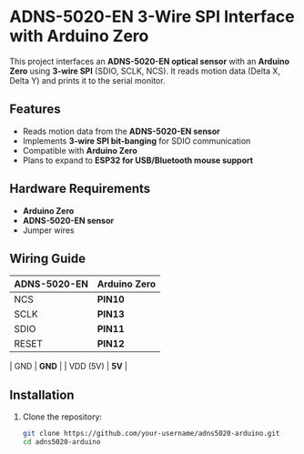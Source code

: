 # ADNS-5020-EN 3-Wire SPI Interface with Arduino Zero

This project interfaces an **ADNS-5020-EN optical sensor** with an **Arduino Zero** using **3-wire SPI** (SDIO, SCLK, NCS). 
It reads motion data (Delta X, Delta Y) and prints it to the serial monitor.

## Features
- Reads motion data from the **ADNS-5020-EN sensor**
- Implements **3-wire SPI bit-banging** for SDIO communication
- Compatible with **Arduino Zero**
- Plans to expand to **ESP32 for USB/Bluetooth mouse support**

## Hardware Requirements
- **Arduino Zero**
- **ADNS-5020-EN sensor**
- Jumper wires

## Wiring Guide
| ADNS-5020-EN | Arduino Zero |
|--------------|--------------|
| NCS          | **PIN10** |
| SCLK         | **PIN13** |
| SDIO         | **PIN11** |
| RESET        | **PIN12** |

| GND          | **GND** |
| VDD (5V)     | **5V** |

## Installation
1. Clone the repository:
   ```bash
   git clone https://github.com/your-username/adns5020-arduino.git
   cd adns5020-arduino
